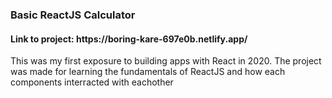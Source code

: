 <h3>Basic ReactJS Calculator</h3>
<h4>Link to project: https://boring-kare-697e0b.netlify.app/</h4>

<p>This was my first exposure to building apps with React in 2020. The project was made for learning the fundamentals of ReactJS and how each components interracted with eachother</p>
